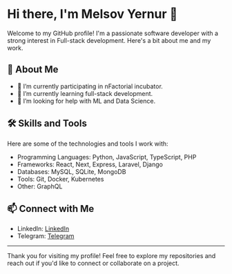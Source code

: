 # Hi there, I'm Melsov Yernur 👋

Welcome to my GitHub profile! I'm a passionate software developer with a strong interest in Full-stack development. Here's a bit about me and my work.

## 🚀 About Me

- 🔭 I’m currently participating in nFactorial incubator.
- 🌱 I’m currently learning full-stack development.
- 🤔 I’m looking for help with ML and Data Science.

## 🛠️ Skills and Tools

Here are some of the technologies and tools I work with:

- Programming Languages: Python, JavaScript, TypeScript, PHP
- Frameworks: React, Next, Express, Laravel, Django
- Databases: MySQL, SQLite, MongoDB
- Tools: Git, Docker, Kubernetes
- Other: GraphQL


## 📫 Connect with Me

- LinkedIn: [LinkedIn](https://www.linkedin.com/in/yernur-melsov-60301930a/)
- Telegram: [Telegram](https://t.me/mels_ov)

---

Thank you for visiting my profile! Feel free to explore my repositories and reach out if you'd like to connect or collaborate on a project.
